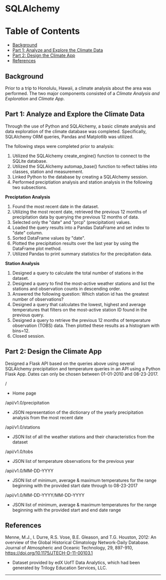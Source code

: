 # SQLAlchemy



Table of Contents
=================

  * [Background](#background)
  * [Part 1: Analyze and Explore the Climate Data](#part-1-analyze-and-explore-the-climate-data)
  * [Part 2: Design the Climate App](#part-2-design-the-climate-app)
  * [References](#references)




## Background


Prior to a trip to Honolulu, Hawaii, a climate analysis about the area was performed. The two major components consisted of a *Climate Analysis and Exploration* and *Climate App*.




## Part 1: Analyze and Explore the Climate Data


Through the use of Python and SQLAlchemy, a basic climate analysis and data exploration of the climate database was completed. Specifically, SQLAlchemy ORM queries, Pandas and Matplotlib was utilized.

The following steps were completed prior to analysis:

1. Utilized the SQLAlchemy create_engine() function to connect to the SQLite database.
2. Utilized the SQLAlchemy automap_base() function to reflect tables into classes, station and measurement.
3. Linked Python to the database by creating a SQLAlchemy session. 
4. Performed preciptiation analysis and station analysis in the following two subsections.


**Preciptation Analysis**

1. Found the most recent date in the dataset.
2. Utilizing the most recent date, retrieved the previous 12 months of precipitation data by querying the previous 12 months of data. 
3. Selected only the "date" and "prcp" (precipitation) values.
4. Loaded the query results into a Pandas DataFrame and set index to "date" column.
5. Sorted DataFrame values by "date".
6. Plotted the precipitation results over the last year by using the DataFrame plot method.
7. Utilized Pandas to print summary statistics for the precipitation data. 


**Station Analysis**

1. Designed a query to calculate the total number of stations in the dataset.
2. Designed a query to find the most-active weather stations and list the stations and observation counts in descending order. 
3. Answered the following question: Which station id has the greatest number of observations?
4. Designed a query that calculates the lowest, highest and average temperatures that filters on the most-active station ID found in the previous query.
5. Designed a query to retrieve the previous 12 months of temperature observation (TOBS) data. Then plotted these results as a histogram with bins=12.
5. Closed session. 




## Part 2: Design the Climate App


Designed a Flask API based on the queries above using several SQLAlchemy precipitation and temperature queries in an API using a Python Flask App. Dates can only be chosen between 01-01-2010 and 08-23-2017. 


/

* Home page



/api/v1.0/precipitation

* JSON representation of the dictionary of the yearly precipitation analysis from the most recent date



/api/v1.0/stations

* JSON list of all the weather stations and their characteristics from the dataset



/api/v1.0/tobs

* JSON list of temperature observations for the previous year



/api/v1.0/MM-DD-YYYY

* JSON list of minimum, average & maximum temperatures for the range beginning with the provided start date through to 08-23-2017



/api/v1.0/MM-DD-YYYY/MM-DD-YYYY

* JSON list of minimum, average & maximum temperatures for the range beginning with the provided start and end date range





## References
Menne, M.J., I. Durre, R.S. Vose, B.E. Gleason, and T.G. Houston, 2012: An overview of the Global Historical Climatology Network-Daily Database. Journal of Atmospheric and Oceanic Technology, 29, 897-910, https://doi.org/10.1175/JTECH-D-11-00103.1

* Dataset provided by edX UofT Data Analytics, which had been generated by Trilogy Education Services, LLC. 

- - -

